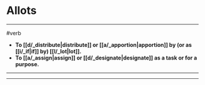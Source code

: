 # Allots
---
#verb
- **To [[d/_distribute|distribute]] or [[a/_apportion|apportion]] by (or as [[i/_if|if]] by) [[l/_lot|lot]].**
- **To [[a/_assign|assign]] or [[d/_designate|designate]] as a task or for a purpose.**
---
---
